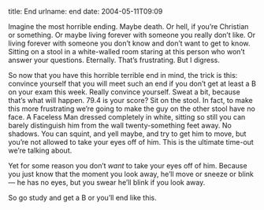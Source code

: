 title: End
urlname: end
date: 2004-05-11T09:09

Imagine the most horrible ending. Maybe death. Or hell, if you&#x02bc;re Christian or something. Or maybe living forever with someone you really don&#x02bc;t like. Or living forever with someone you don&#x02bc;t know and don&#x02bc;t want to get to know. Sitting on a stool in a white-walled room staring at this person who won&#x02bc;t answer your questions. Eternally. That&#x02bc;s frustrating. But I digress.

So now that you have this horrible terrible end in mind, the trick is this: convince yourself that you will meet such an end if you don&#x02bc;t get at least a B on your exam this week. Really convince yourself. Sweat a bit, because that&#x02bc;s what will happen. 79.4 is your score? Sit on the stool. In fact, to make this more frustrating we&#x02bc;re going to make the guy on the other stool have no face. A Faceless Man dressed completely in white, sitting so still you can barely distinguish him from the wall twenty-something feet away. No shadows. You can squint, and yell maybe, and try to get him to move, but you&#x02bc;re not allowed to take your eyes off of him. This is the ultimate time-out we&#x02bc;re talking about.

Yet for some reason you don&#x02bc;t _want_ to take your eyes off of him. Because you just know that the moment you look away, he&#x02bc;ll move or sneeze or blink &mdash; he has no eyes, but you swear he&#x02bc;ll blink if you look away.

So go study and get a B or you&#x02bc;ll end like this.